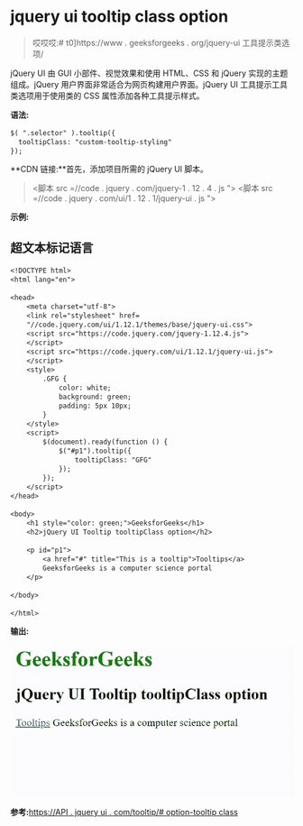 # jquery ui tooltip class option

> 哎哎哎:# t0]https://www . geeksforgeeks . org/jquery-ui 工具提示类选项/

jQuery UI 由 GUI 小部件、视觉效果和使用 HTML、CSS 和 jQuery 实现的主题组成。jQuery 用户界面非常适合为网页构建用户界面。jQuery UI 工具提示工具类选项用于使用类的 CSS 属性添加各种工具提示样式。

**语法:**

```
$( ".selector" ).tooltip({
  tooltipClass: "custom-tooltip-styling"
});
```

**CDN 链接:**首先，添加项目所需的 jQuery UI 脚本。

> <link rel="”stylesheet”" href="”//code.jquery.com/ui/1.12.1/themes/smoothness/jquery-ui.css”">
> <脚本 src =//code . jquery . com/jquery-1 . 12 . 4 . js "></脚本>
> <脚本 src =//code . jquery . com/ui/1 . 12 . 1/jquery-ui . js "></脚本>

**示例:**

## 超文本标记语言

```
<!DOCTYPE html>
<html lang="en">

<head>
    <meta charset="utf-8">
    <link rel="stylesheet" href=
    "//code.jquery.com/ui/1.12.1/themes/base/jquery-ui.css">
    <script src="https://code.jquery.com/jquery-1.12.4.js">
    </script>
    <script src="https://code.jquery.com/ui/1.12.1/jquery-ui.js">
    </script>
    <style>
        .GFG {
            color: white;
            background: green;
            padding: 5px 10px;
        }
    </style>
    <script>
        $(document).ready(function () {
            $("#p1").tooltip({
                tooltipClass: "GFG"
            });
        });
    </script>
</head>

<body>
    <h1 style="color: green;">GeeksforGeeks</h1>
    <h2>jQuery UI Tooltip tooltipClass option</h2>

    <p id="p1">
        <a href="#" title="This is a tooltip">Tooltips</a>
        GeeksforGeeks is a computer science portal
    </p>

</body>

</html>
```

**输出:**

![](img/15fada8742c79433dc311fb9c765d53d.png)

**参考:**[https://API . jquery ui . com/tooltip/# option-tooltip class](https://api.jqueryui.com/tooltip/#option-tooltipClass)